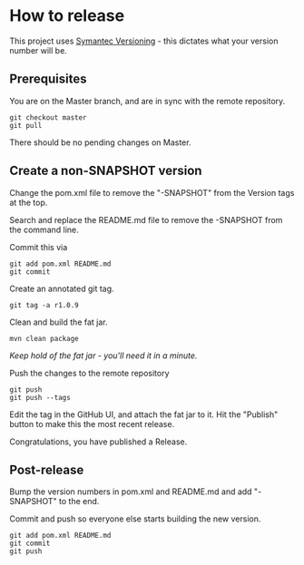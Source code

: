 # How to release

This project uses [Symantec Versioning](http://semver.org/) - this dictates what your version number will be.

## Prerequisites

You are on the Master branch, and are in sync with the remote repository.

```
git checkout master
git pull
```

There should be no pending changes on Master.


## Create a non-SNAPSHOT version

Change the pom.xml file to remove the "-SNAPSHOT" from the Version tags at the top.

Search and replace the README.md file to remove the -SNAPSHOT from the command line.

Commit this via
```
git add pom.xml README.md
git commit
```

Create an annotated git tag.
 
 ```
 git tag -a r1.0.9
 ```

Clean and build the fat jar.

```
mvn clean package
```

*Keep hold of the fat jar - you'll need it in a minute.*

Push the changes to the remote repository
```
git push
git push --tags
```

Edit the tag in the GitHub UI, and attach the fat jar to it. Hit the "Publish" button to make this the most recent release.

Congratulations, you have published a Release.

## Post-release

Bump the version numbers in pom.xml and README.md and add "-SNAPSHOT" to the end.
 
Commit and push so everyone else starts building the new version.

```
git add pom.xml README.md
git commit
git push
```
